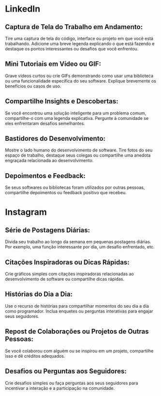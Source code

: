 # LinkedIn

## Captura de Tela do Trabalho em Andamento:

Tire uma captura de tela do código, interface ou projeto em que você está trabalhando.
Adicione uma breve legenda explicando o que está fazendo e destaque os pontos interessantes ou desafios que você enfrentou.

## Mini Tutoriais em Vídeo ou GIF:

Grave vídeos curtos ou crie GIFs demonstrando como usar uma biblioteca ou uma funcionalidade específica do seu software.
Explique brevemente os benefícios ou casos de uso.

## Compartilhe Insights e Descobertas:

Se você encontrou uma solução inteligente para um problema comum, compartilhe-o com uma legenda explicativa.
Pergunte à comunidade se eles enfrentaram desafios semelhantes.

## Bastidores do Desenvolvimento:

Mostre o lado humano do desenvolvimento de software. Tire fotos do seu espaço de trabalho, destaque seus colegas ou compartilhe uma anedota engraçada relacionada ao desenvolvimento.

## Depoimentos e Feedback:

Se seus softwares ou bibliotecas foram utilizados por outras pessoas, compartilhe depoimentos ou feedback positivo que recebeu.


# Instagram

## Série de Postagens Diárias:

Divida seu trabalho ao longo da semana em pequenas postagens diárias. Por exemplo, uma função interessante por dia, um desafio enfrentado, etc.

## Citações Inspiradoras ou Dicas Rápidas:

Crie gráficos simples com citações inspiradoras relacionadas ao desenvolvimento de software ou compartilhe dicas rápidas.

## Histórias do Dia a Dia:

Use o recurso de histórias para compartilhar momentos do seu dia a dia como programador.
Inclua enquetes ou perguntas interativas para engajar seus seguidores.

## Repost de Colaborações ou Projetos de Outras Pessoas:

Se você colaborou com alguém ou se inspirou em um projeto, compartilhe isso e dê créditos adequados.

## Desafios ou Perguntas aos Seguidores:

Crie desafios simples ou faça perguntas aos seus seguidores para incentivar a interação e a participação na comunidade.
